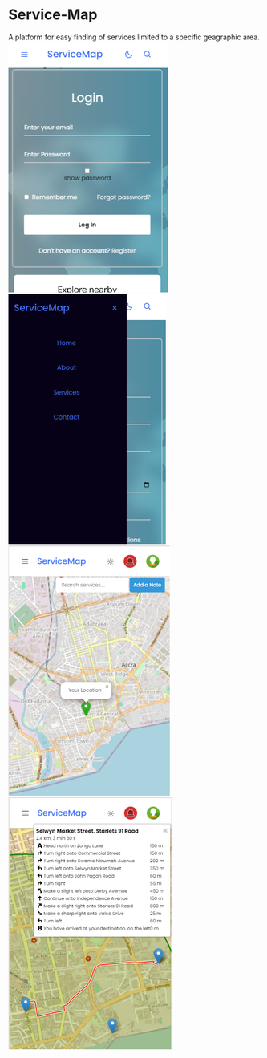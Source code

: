 # Service-Map

A platform for easy finding of services limited to a specific geagraphic area.
![alt text](<Screenshot (38).png>)</nspb>![alt text](<Screenshot (39).png>)</br> ![alt text](<Screenshot (33)-1.png>)</br>![alt text](<Screenshot (35).png>)
